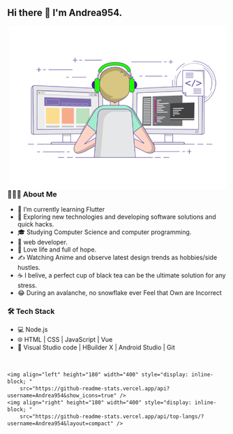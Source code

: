 ## Hi there 👋  I'm Andrea954.

<img align="right" alt="GIF" src="https://raw.githubusercontent.com/devSouvik/devSouvik/master/gif3.gif" width="500" />

### 👨🏻‍💻 About Me 

- 🔭 I’m currently learning Flutter
- 🤔 Exploring new technologies and developing software solutions and quick hacks.
- 🎓 Studying Computer Science and computer programming.
- 💼 web developer.
- 🌱 Love life and full of hope.
- ✍️ Watching Anime and observe latest design trends as hobbies/side hustles.
- ☕ I belive, a perfect cup of black tea can be the ultimate solution for any stress. 
- 😂 During an avalanche, no snowflake ever Feel that Own are Incorrect


### 🛠 Tech Stack

- 💻 Node.js
- 🌐 HTML | CSS | JavaScript  | Vue
- 🔧 Visual Studio code | HBuilder X | Android Studio | Git

<br/>


    <img align="left" height="180" width="400" style="display: inline-block; "
        src="https://github-readme-stats.vercel.app/api?username=Andrea954&show_icons=true" />
    <img align="right" height="180" width="400" style="display: inline-block; "
        src="https://github-readme-stats.vercel.app/api/top-langs/?username=Andrea954&layout=compact" />

